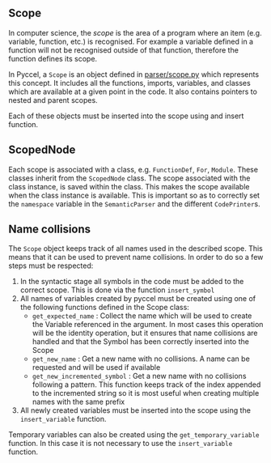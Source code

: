 ## Scope

In computer science, the _scope_ is the area of a program where an item (e.g. variable, function, etc.) is recognised. For example a variable defined in a function will not be recognised outside of that function, therefore the function defines its scope.

In Pyccel, a `Scope` is an object defined in [parser/scope.py](../pyccel/parser/scope.py) which represents this concept. It includes all the functions, imports, variables, and classes which are available at a given point in the code. It also contains pointers to nested and parent scopes.

Each of these objects must be inserted into the scope using and insert function.

## ScopedNode

Each scope is associated with a class, e.g. `FunctionDef`, `For`, `Module`. These classes inherit from the `ScopedNode` class. The scope associated with the class instance, is saved within the class. This makes the scope available when the class instance is available. This is important so as to correctly set the `namespace` variable in the `SemanticParser` and the different `CodePrinter`s.

## Name collisions

The `Scope` object keeps track of all names used in the described scope. This means that it can be used to prevent name collisions. In order to do so a few steps must be respected:

1. In the syntactic stage all symbols in the code must be added to the correct scope. This is done via the function `insert_symbol`
2. All names of variables created by pyccel must be created using one of the following functions defined in the Scope class:
    - `get_expected_name` : Collect the name which will be used to create the Variable referenced in the argument. In most cases this operation will be the identity operation, but it ensures that name collisions are handled and that the Symbol has been correctly inserted into the Scope
    - `get_new_name` : Get a new name with no collisions. A name can be requested and will be used if available
    - `get_new_incremented_symbol` : Get a new name with no collisions following a pattern. This function keeps track of the index appended to the incremented string so it is most useful when creating multiple names with the same prefix
3. All newly created variables must be inserted into the scope using the `insert_variable` function.

Temporary variables can also be created using the `get_temporary_variable` function. In this case it is not necessary to use the `insert_variable` function.
